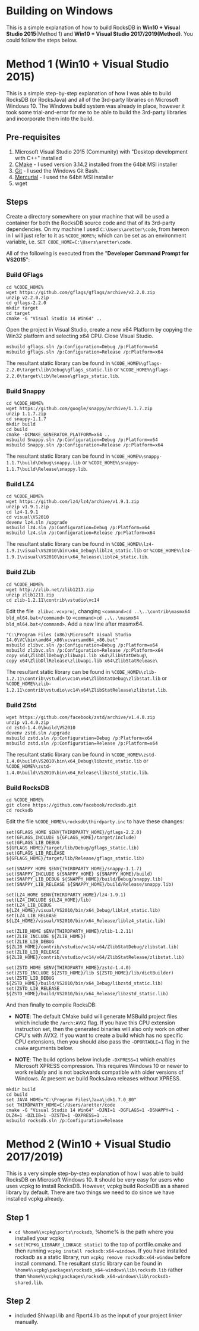 # Building on Windows

This is a simple explanation of how to build RocksDB in **Win10 + Visual Studio 2015**(Method 1) and **Win10 + Visual Studio 2017/2019(Method)**. You could follow the steps below.

# Method 1 (Win10 + Visual Studio 2015)
This is a simple step-by-step explanation of how I was able to build RocksDB (or RocksJava) and all of the 3rd-party libraries on Microsoft Windows 10. The Windows build system was already in place, however it took some trial-and-error for me to be able to build the 3rd-party libraries and incorporate them into the build.

## Pre-requisites
1. Microsoft Visual Studio 2015 (Community) with "Desktop development with C++" installed
2. [CMake](https://cmake.org/) - I used version 3.14.2 installed from the 64bit MSI installer
3. [Git](https://git-scm.com/downloads) - I used the Windows Git Bash.
4. [Mercurial](https://www.mercurial-scm.org/wiki/Download) - I used the 64bit MSI installer
5. wget

## Steps

Create a directory somewhere on your machine that will be used a container for both the RocksDB source code and that of its 3rd-party dependencies. On my machine I used `C:\Users\aretter\code`, from hereon in I will just refer to it as `%CODE_HOME%`; which can be set as an environment variable, i.e. `SET CODE_HOME=C:\Users\aretter\code`.

All of the following is executed from the "**Developer Command Prompt for VS2015**":

### Build GFlags
```
cd %CODE_HOME%
wget https://github.com/gflags/gflags/archive/v2.2.0.zip
unzip v2.2.0.zip
cd gflags-2.2.0
mkdir target
cd target
cmake -G "Visual Studio 14 Win64" ..
```

Open the project in Visual Studio, create a new x64 Platform by copying the Win32 platform and selecting x64 CPU. Close Visual Studio.

```
msbuild gflags.sln /p:Configuration=Debug /p:Platform=x64
msbuild gflags.sln /p:Configuration=Release /p:Platform=x64
```

The resultant static library can be found in `%CODE_HOME%\gflags-2.2.0\target\lib\Debug\gflags_static.lib` or `%CODE_HOME%\gflags-2.2.0\target\lib\Release\gflags_static.lib`.


### Build Snappy
```
cd %CODE_HOME%
wget https://github.com/google/snappy/archive/1.1.7.zip
unzip 1.1.7.zip
cd snappy-1.1.7
mkdir build
cd build
cmake -DCMAKE_GENERATOR_PLATFORM=x64 ..
msbuild Snappy.sln /p:Configuration=Debug /p:Platform=x64
msbuild Snappy.sln /p:Configuration=Release /p:Platform=x64
```

The resultant static library can be found in `%CODE_HOME%\snappy-1.1.7\build\Debug\snappy.lib` or `%CODE_HOME%\snappy-1.1.7\build\Release\snappy.lib`.


### Build LZ4
```
cd %CODE_HOME%
wget https://github.com/lz4/lz4/archive/v1.9.1.zip
unzip v1.9.1.zip
cd lz4-1.9.1
cd visual\VS2010
devenv lz4.sln /upgrade
msbuild lz4.sln /p:Configuration=Debug /p:Platform=x64
msbuild lz4.sln /p:Configuration=Release /p:Platform=x64
```

The resultant static library can be found in `%CODE_HOME%\lz4-1.9.1\visual\VS2010\bin\x64_Debug\liblz4_static.lib` or `%CODE_HOME%\lz4-1.9.1\visual\VS2010\bin\x64_Release\liblz4_static.lib`.


### Build ZLib
```
cd %CODE_HOME%
wget http://zlib.net/zlib1211.zip
unzip zlib1211.zip
cd zlib-1.2.11\contrib\vstudio\vc14
```

Edit the file ` zlibvc.vcxproj`, changing `<command>cd ..\..\contrib\masmx64 bld_ml64.bat</command>` to `<command>cd ..\..\masmx64 bld_ml64.bat</command>`.
Add a new line after masmx64.

```
"C:\Program Files (x86)\Microsoft Visual Studio 14.0\VC\bin\amd64_x86\vcvarsamd64_x86.bat"
msbuild zlibvc.sln /p:Configuration=Debug /p:Platform=x64
msbuild zlibvc.sln /p:Configuration=Release /p:Platform=x64
copy x64\ZlibDllDebug\zlibwapi.lib x64\ZlibStatDebug\
copy x64\ZlibDllRelease\zlibwapi.lib x64\ZlibStatRelease\
```

The resultant static library can be found in `%CODE_HOME%\zlib-1.2.11\contrib\vstudio\vc14\x64\ZlibStatDebug\zlibstat.lib` or `%CODE_HOME%\zlib-1.2.11\contrib\vstudio\vc14\x64\ZlibStatRelease\zlibstat.lib`.

### Build ZStd
```
wget https://github.com/facebook/zstd/archive/v1.4.0.zip
unzip v1.4.0.zip
cd zstd-1.4.0\build\VS2010
devenv zstd.sln /upgrade
msbuild zstd.sln /p:Configuration=Debug /p:Platform=x64
msbuild zstd.sln /p:Configuration=Release /p:Platform=x64
```

The resultant static library can be found in `%CODE_HOME%\zstd-1.4.0\build\VS2010\bin\x64_Debug\libzstd_static.lib` or `%CODE_HOME%\zstd-1.4.0\build\VS2010\bin\x64_Release\libzstd_static.lib`.


### Build RocksDB
```
cd %CODE_HOME%
git clone https://github.com/facebook/rocksdb.git
cd rocksdb
```

Edit the file `%CODE_HOME%\rocksdb\thirdparty.inc` to have these changes:

```
set(GFLAGS_HOME $ENV{THIRDPARTY_HOME}/gflags-2.2.0)
set(GFLAGS_INCLUDE ${GFLAGS_HOME}/target/include)
set(GFLAGS_LIB_DEBUG ${GFLAGS_HOME}/target/lib/Debug/gflags_static.lib)
set(GFLAGS_LIB_RELEASE ${GFLAGS_HOME}/target/lib/Release/gflags_static.lib)

set(SNAPPY_HOME $ENV{THIRDPARTY_HOME}/snappy-1.1.7)
set(SNAPPY_INCLUDE ${SNAPPY_HOME} ${SNAPPY_HOME}/build)
set(SNAPPY_LIB_DEBUG ${SNAPPY_HOME}/build/Debug/snappy.lib)
set(SNAPPY_LIB_RELEASE ${SNAPPY_HOME}/build/Release/snappy.lib)

set(LZ4_HOME $ENV{THIRDPARTY_HOME}/lz4-1.9.1)
set(LZ4_INCLUDE ${LZ4_HOME}/lib)
set(LZ4_LIB_DEBUG ${LZ4_HOME}/visual/VS2010/bin/x64_Debug/liblz4_static.lib)
set(LZ4_LIB_RELEASE ${LZ4_HOME}/visual/VS2010/bin/x64_Release/liblz4_static.lib)

set(ZLIB_HOME $ENV{THIRDPARTY_HOME}/zlib-1.2.11)
set(ZLIB_INCLUDE ${ZLIB_HOME})
set(ZLIB_LIB_DEBUG ${ZLIB_HOME}/contrib/vstudio/vc14/x64/ZlibStatDebug/zlibstat.lib)
set(ZLIB_LIB_RELEASE ${ZLIB_HOME}/contrib/vstudio/vc14/x64/ZlibStatRelease/zlibstat.lib)

set(ZSTD_HOME $ENV{THIRDPARTY_HOME}/zstd-1.4.0)
set(ZSTD_INCLUDE ${ZSTD_HOME}/lib ${ZSTD_HOME}/lib/dictBuilder)
set(ZSTD_LIB_DEBUG ${ZSTD_HOME}/build/VS2010/bin/x64_Debug/libzstd_static.lib)
set(ZSTD_LIB_RELEASE ${ZSTD_HOME}/build/VS2010/bin/x64_Release/libzstd_static.lib)
```

And then finally to compile RocksDB:

* **NOTE**: The default CMake build will generate MSBuild project files which include the `/arch:AVX2` flag. If you have this CPU extension instruction set, then the generated binaries will also only work on other CPU's with AVX2. If you want to create a build which has no specific CPU extensions, then you should also pass the `-DPORTABLE=1` flag in the `cmake` arguments below.

* **NOTE**: The build options below include `-DXPRESS=1` which enables Microsoft XPRESS compression. This requires Windows 10 or newer to work reliably and is not backwards compatible with older versions of Windows. At present we build RocksJava releases without XPRESS.

```
mkdir build
cd build
set JAVA_HOME="C:\Program Files\Java\jdk1.7.0_80"
set THIRDPARTY_HOME=C:/Users/aretter/code
cmake -G "Visual Studio 14 Win64" -DJNI=1 -DGFLAGS=1 -DSNAPPY=1 -DLZ4=1 -DZLIB=1 -DZSTD=1 -DXPRESS=1 ..
msbuild rocksdb.sln /p:Configuration=Release
```

# Method 2 (Win10 + Visual Studio 2017/2019)
This is a very simple step-by-step explanation of how I was able to build RocksDB on Microsoft Windows 10. It should be very easy for users who uses vcpkg to install RocksDB. However, vcpkg build RocksDB as a shared library by default. There are two things we need to do since we have installed vcpkg already. 

## Step 1
* `cd %home%\vcpkg\ports\rocksdb`, %home% is the path where you installed your vcpkg
* `set(VCPKG_LIBRARY_LINKAGE static)` to the top of portfile.cmake and then running `vcpkg install rocksdb:x64-windows`. If you have installed rocksdb as a static library, run `vcpkg remove rocksdb:x64-window` before install command. The resultant static library can be found in `%home%\vcpkg\packages\rocksdb_x64-windows\lib\rocksdb.lib` rather than `%home%\vcpkg\packages\rocksdb_x64-windows\lib\rocksdb-shared.lib`.

## Step 2
* included Shlwapi.lib and Rpcrt4.lib as the input of your project linker manually.


